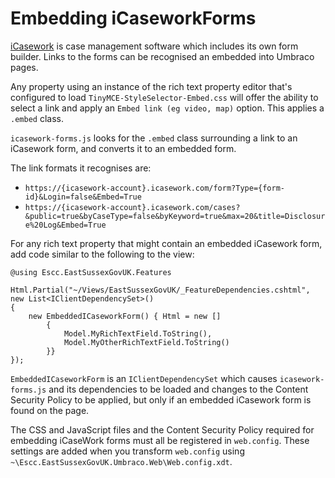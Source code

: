 # Embedding iCaseworkForms

[iCasework](https://www.icasework.com/) is case management software which includes its own form builder. Links to the forms can be recognised an embedded into Umbraco pages.

Any property using an instance of the rich text property editor that's configured to load `TinyMCE-StyleSelector-Embed.css` will offer the ability to select a link and apply an `Embed link (eg video, map)` option. This applies a `.embed` class. 

`icasework-forms.js` looks for the `.embed` class surrounding a link to an iCasework form, and converts it to an embedded form.

The link formats it recognises are:

*	`https://{icasework-account}.icasework.com/form?Type={form-id}&Login=false&Embed=True`
*	`https://{icasework-account}.icasework.com/cases?&public=true&byCaseType=false&byKeyword=true&max=20&title=Disclosure%20Log&Embed=True`

For any rich text property that might contain an embedded iCasework form, add code similar to the following to the view:

	@using Escc.EastSussexGovUK.Features

    Html.Partial("~/Views/EastSussexGovUK/_FeatureDependencies.cshtml", new List<IClientDependencySet>()
	{
		new EmbeddedICaseworkForm() { Html = new [] 
			{ 
				Model.MyRichTextField.ToString(), 
				Model.MyOtherRichTextField.ToString() 
			}}
	});

`EmbeddedICaseworkForm` is an `IClientDependencySet` which causes `icasework-forms.js` and its dependencies to be loaded and changes to the Content Security Policy to be applied, but only if an embedded iCasework form is found on the page.

The CSS and JavaScript files and the Content Security Policy required for embedding iCaseWork forms must all be registered in `web.config`. These settings are added when you transform `web.config` using `~\Escc.EastSussexGovUK.Umbraco.Web\Web.config.xdt`.